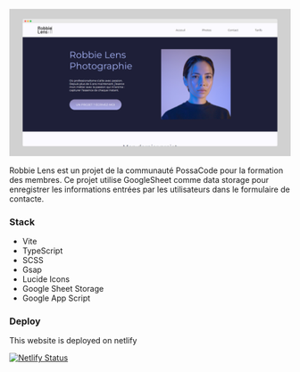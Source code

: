 ![Robbie Lens Screenshot](public/screely-1708804243088.png)

Robbie Lens est un projet de la communauté PossaCode pour la formation des membres.
Ce projet utilise GoogleSheet comme data storage pour enregistrer les informations entrées par les utilisateurs dans le formulaire de contacte.

### Stack

- Vite
- TypeScript
- SCSS
- Gsap
- Lucide Icons
- Google Sheet Storage
- Google App Script


### Deploy

This website is deployed on netlify 

[![Netlify Status](https://api.netlify.com/api/v1/badges/7311c173-a812-4bf8-93f3-3305669894fb/deploy-status)](https://app.netlify.com/sites/brx-hashcode-robbie-lens/deploys)
